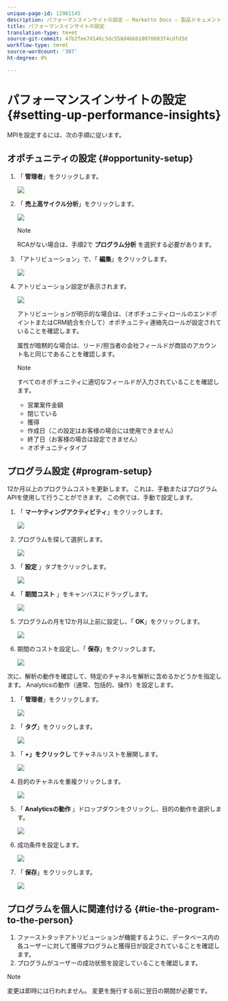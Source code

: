 ```yaml
---
unique-page-id: 12981145
description: パフォーマンスインサイトの設定 — Marketto Docs — 製品ドキュメント
title: パフォーマンスインサイトの設定
translation-type: tm+mt
source-git-commit: 47b2fee7d146c3dc558d4bbb10070683f4cdfd3d
workflow-type: tm+mt
source-wordcount: '307'
ht-degree: 0%

---
```



# パフォーマンスインサイトの設定 {#setting-up-performance-insights}

MPIを設定するには、次の手順に従います。

## オポチュニティの設定 {#opportunity-setup}

1. 「 **管理者**」をクリックします。

   ![](assets/admin.png)

1. 「 **売上高サイクル分析**」をクリックします。

   ![](assets/two-2.png)

   >[!NOTE]
   >
   >RCAがない場合は、手順2で **プログラム分析** を選択する必要があります。

1. 「アトリビューション」で、「 **編集**」をクリックします。

   ![](assets/three-1.png)

1. アトリビューション設定が表示されます。

   ![](assets/four-2.png)

   アトリビューションが明示的な場合は、（オポチュニティロールのエンドポイントまたはCRM統合を介して）オポチュニティ連絡先ロールが設定されていることを確認します。

   属性が暗黙的な場合は、リード/担当者の会社フィールドが商談のアカウント名と同じであることを確認します。

   >[!NOTE]
   >
   >すべてのオポチュニティに適切なフィールドが入力されていることを確認します。
   >
   >    
   >    
   >    * 営業案件金額
   >    * 閉じている
   >    * 獲得
   >    * 作成日（この設定はお客様の場合には使用できません）
   >    * 終了日（お客様の場合は設定できません）
   >    * オポチュニティタイプ


## プログラム設定 {#program-setup}

12か月以上のプログラムコストを更新します。 これは、手動またはプログラムAPIを使用して行うことができます。 この例では、手動で設定します。

1. 「 **マーケティングアクティビティ**」をクリックします。

   ![](assets/ma.png)

1. プログラムを探して選択します。

   ![](assets/select-program.png)

1. 「 **設定** 」タブをクリックします。

   ![](assets/setup-tab.png)

1. 「 **期間コスト** 」をキャンバスにドラッグします。

   ![](assets/period-cost.png)

1. プログラムの月を12か月以上前に設定し、「 **OK**」をクリックします。

   ![](assets/set-period.png)

1. 期間のコストを設定し、「 **保存**」をクリックします。

   ![](assets/set-cost.png)

次に、解析の動作を確認して、特定のチャネルを解析に含めるかどうかを指定します。 Analyticsの動作（通常、包括的、操作）を設定します。

1. 「 **管理者**」をクリックします。

   ![](assets/admin.png)

1. 「 **タグ**」をクリックします。

   ![](assets/tags.png)

1. 「 **+」をクリックし** てチャネルリストを展開します。

   ![](assets/channel.png)

1. 目的のチャネルを重複クリックします。

   ![](assets/channel-click.png)

1. 「 **Analyticsの動作** 」ドロップダウンをクリックし、目的の動作を選択します。

   ![](assets/edit-channel.png)

1. 成功条件を設定します。

   ![](assets/success.png)

1. 「 **保存**」をクリックします。

   ![](assets/save.png)

## プログラムを個人に関連付ける {#tie-the-program-to-the-person}

1. ファーストタッチアトリビューションが機能するように、データベース内の各ユーザーに対して獲得プログラムと獲得日が設定されていることを確認します。
1. プログラムがユーザーの成功状態を設定していることを確認します。

>[!NOTE]
>
>変更は即時には行われません。 変更を施行する前に翌日の期間が必要です。

